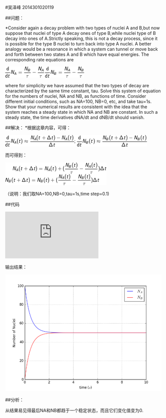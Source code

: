 
#吴泽峰  2014301020119


##问题：

*Consider again a decay problem with two types of nuclei A and B,but now suppose that nuclei of type A decay ones of type B,while 
nuclei type of B decay into ones of A.Strictly speaking, this is not a decay process, since it is possible for the type B nuclei to turn
back into type A nuclei. A better analogy would be a resonance in which a system can tunnel or move back and forth between two states A 
and B which have equal energies. The corresponding rate equations are

![](https://github.com/zefengWu/compuational_physics_N2014301020119/blob/master/CodeCogsEqn.png)

 where for simplicity we have assumed that the two types of decay are characterized by the same time constant, tau. Solve this system of
equation for the numbers of nuclei, NA and NB, as functions of time. Consider different initial conditions, such as NA=100, NB=0, etc,
and take tau=1s. Show that your numerical results are consistent with the idea that the system reaches a steady state in which NA and
NB are constant. In such a steady state, the time derivatives dNA/dt and dNB/dt should vanish.

##解决：
*根据这章内容，可得：

![](https://github.com/zefengWu/compuational_physics_N2014301020119/blob/master/1.png)
 
 而可得到：

![](https://github.com/zefengWu/compuational_physics_N2014301020119/blob/master/3.png)

（说明：我们取NA=100,NB=0,tau=1s,time step=0.1)

##代码

![](https://github.com/zefengWu/compuational_physics_N2014301020119/blob/master/temp.py)

输出结果：

![](https://github.com/zefengWu/compuational_physics_N2014301020119/blob/master/figure_1.png)

##分析：

从结果易见得最后NA和NB都趋于一个稳定状态，而且它们变化值变为0.

